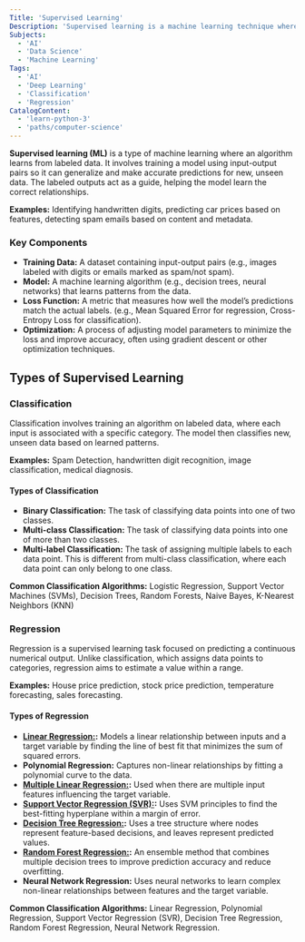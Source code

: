 ```yaml
---
Title: 'Supervised Learning'
Description: 'Supervised learning is a machine learning technique where algorithms learn from labeled data to make predictions.'
Subjects:
  - 'AI'
  - 'Data Science'
  - 'Machine Learning'
Tags:
  - 'AI'
  - 'Deep Learning'
  - 'Classification'
  - 'Regression'
CatalogContent:
  - 'learn-python-3'
  - 'paths/computer-science'
---
```


**Supervised learning (ML)** is a type of machine learning where an algorithm learns from labeled data. It involves training a model using input-output pairs so it can generalize and make accurate predictions for new, unseen data. The labeled outputs act as a guide, helping the model learn the correct relationships.

**Examples:** Identifying handwritten digits, predicting car prices based on features, detecting spam emails based on content and metadata.

### Key Components

- **Training Data:** A dataset containing input-output pairs (e.g., images labeled with digits or emails marked as spam/not spam).
- **Model:** A machine learning algorithm (e.g., decision trees, neural networks) that learns patterns from the data.
- **Loss Function:** A metric that measures how well the model’s predictions match the actual labels. (e.g., Mean Squared Error for regression, Cross-Entropy Loss for classification).
- **Optimization:** A process of adjusting model parameters to minimize the loss and improve accuracy, often using gradient descent or other optimization techniques.

## Types of Supervised Learning

### Classification

Classification involves training an algorithm on labeled data, where each input is associated with a specific category. The model then classifies new, unseen data based on learned patterns.

**Examples:** Spam Detection, handwritten digit recognition, image classification, medical diagnosis.

#### Types of Classification

- **Binary Classification:** The task of classifying data points into one of two classes.
- **Multi-class Classification:** The task of classifying data points into one of more than two classes.
- **Multi-label Classification:** The task of assigning multiple labels to each data point. This is different from multi-class classification, where each data point can only belong to one class.

**Common Classification Algorithms:** Logistic Regression, Support Vector Machines (SVMs), Decision Trees, Random Forests, Naive Bayes, K-Nearest Neighbors (KNN)

### Regression

Regression is a supervised learning task focused on predicting a continuous numerical output. Unlike classification, which assigns data points to categories, regression aims to estimate a value within a range.

**Examples:** House price prediction, stock price prediction, temperature forecasting, sales forecasting.

#### Types of Regression

- **[Linear Regression:](https://www.codecademy.com/learn/linear-regression-mssp):** Models a linear relationship between inputs and a target variable by finding the line of best fit that minimizes the sum of squared errors.
- **Polynomial Regression:** Captures non-linear relationships by fitting a polynomial curve to the data.
- **[Multiple Linear Regression:](https://www.codecademy.com/learn/multiple-linear-regression-course):** Used when there are multiple input features influencing the target variable.
- **[Support Vector Regression (SVR):](https://www.codecademy.com/resources/docs/sklearn/support-vector-machines):** Uses SVM principles to find the best-fitting hyperplane within a margin of error.
- **[Decision Tree Regression:](https://www.codecademy.com/article/mlfun-decision-trees-article):** Uses a tree structure where nodes represent feature-based decisions, and leaves represent predicted values.
- **[Random Forest Regression:](https://www.codecademy.com/learn/machine-learning-random-forests-decision-trees):** An ensemble method that combines multiple decision trees to improve prediction accuracy and reduce overfitting.
- **Neural Network Regression:** Uses neural networks to learn complex non-linear relationships between features and the target variable.

**Common Classification Algorithms:** Linear Regression, Polynomial Regression, Support Vector Regression (SVR), Decision Tree Regression, Random Forest Regression, Neural Network Regression.
